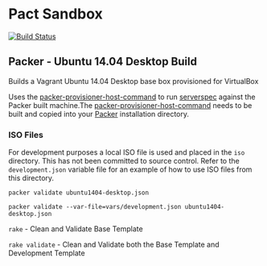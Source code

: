 # Pact Sandbox

[![Build Status](https://travis-ci.org/petersellars/pact-sandbox.svg?branch=master)](https://travis-ci.org/petersellars/pact-sandbox)

## Packer - Ubuntu 14.04 Desktop Build

Builds a Vagrant Ubuntu 14.04 Desktop base box provisioned for VirtualBox

Uses the [packer-provisioner-host-command](https://github.com/shaunduncan/packer-provisioner-host-command) to run [serverspec](http://serverspec.org/) against the Packer built machine.The [packer-provisioner-host-command](https://github.com/shaunduncan/packer-provisioner-host-command) needs to be built and copied into your [Packer](http://www.packer.io) installation directory.

### ISO Files

For development purposes a local ISO file is used and placed in the ```iso``` directory. This has not been committed to source control. Refer to the ```development.json``` variable file for an example of how to use ISO files from this directory.

```packer validate ubuntu1404-desktop.json```

```packer validate --var-file=vars/development.json ubuntu1404-desktop.json```

```rake``` - Clean and Validate Base Template

```rake validate``` - Clean and Validate both the Base Template and Development Template
